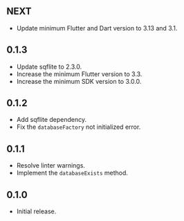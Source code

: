 ## NEXT

* Update minimum Flutter and Dart version to 3.13 and 3.1.

## 0.1.3

* Update sqflite to 2.3.0.
* Increase the minimum Flutter version to 3.3.
* Increase the minimum SDK version to 3.0.0.

## 0.1.2

* Add sqflite dependency.
* Fix the `databaseFactory` not initialized error.

## 0.1.1

* Resolve linter warnings.
* Implement the `databaseExists` method.

## 0.1.0

* Initial release.
